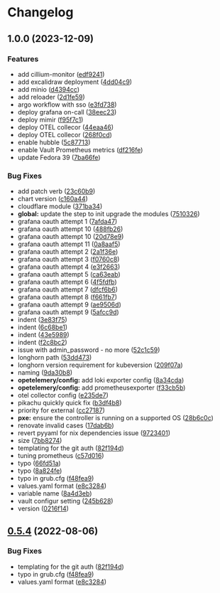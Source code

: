 # Changelog

## 1.0.0 (2023-12-09)


### Features

* add cillium-monitor ([edf9241](https://github.com/locmai/humble/commit/edf9241a01848577796198b9168db90027cfa83d))
* add excalidraw deployment ([4dd04c9](https://github.com/locmai/humble/commit/4dd04c9c73f790f44319c552f6353d850d2d1ba9))
* add minio ([d4394cc](https://github.com/locmai/humble/commit/d4394cc9772f2a1bf7ed5e0dbb43b1b522f7c5d7))
* add reloader ([2d1fe59](https://github.com/locmai/humble/commit/2d1fe59acfea68c448ee9dee9b1c160130b27d23))
* argo workflow with sso ([e3fd738](https://github.com/locmai/humble/commit/e3fd738afb486139c4fee104e8b0217ff26ebba5))
* deploy grafana on-call ([38eec23](https://github.com/locmai/humble/commit/38eec2352c96f83f9a2ad087fb3814060032c853))
* deploy mimir ([f95f7c1](https://github.com/locmai/humble/commit/f95f7c15a6b3dc962cdaba7d23668d25120688cb))
* deploy OTEL collecor ([44eaa46](https://github.com/locmai/humble/commit/44eaa46c8a13d7b7cf3f7d19adf07f6d31f1eade))
* deploy OTEL collecor ([268f0cd](https://github.com/locmai/humble/commit/268f0cd563599b5c79676b2a7468a53bd08476aa))
* enable hubble ([5c87713](https://github.com/locmai/humble/commit/5c87713ffa4b24c716e1396d1a68eceb30bcd692))
* enable Vault Prometheus metrics ([df216fe](https://github.com/locmai/humble/commit/df216fef8930e707ad7a5c358b350df07fd2f6ca))
* update Fedora 39 ([7ba66fe](https://github.com/locmai/humble/commit/7ba66fe5f1c2adee41d63f8f0230d19fd1c6fdc1))


### Bug Fixes

* add patch verb ([23c60b9](https://github.com/locmai/humble/commit/23c60b91ecaae99b6fbe7799b0f7233fb09657ff))
* chart version ([c160a44](https://github.com/locmai/humble/commit/c160a448bebd43fb9a42755ebb5a51ae3f062d10))
* cloudflare module ([371ba34](https://github.com/locmai/humble/commit/371ba346f55d6f3f097530eb4ba9288dfce61211))
* **global:** update the step to init upgrade the modules ([7510326](https://github.com/locmai/humble/commit/7510326cf89e4fe0993e2911e9de3721593dcd01))
* grafana oauth attempt 1 ([7afda47](https://github.com/locmai/humble/commit/7afda474fce30ea3567a516b03a5b1622deb284d))
* grafana oauth attempt 10 ([488fb26](https://github.com/locmai/humble/commit/488fb2621b650affaed03e478df402ab99f95794))
* grafana oauth attempt 10 ([20d78e9](https://github.com/locmai/humble/commit/20d78e9fed133e19f6846d8df5d8e18ef62caf02))
* grafana oauth attempt 11 ([0a8aaf5](https://github.com/locmai/humble/commit/0a8aaf5f3fa8dd57b9bdf285fc26c8e86cd47bbd))
* grafana oauth attempt 2 ([2a1f36e](https://github.com/locmai/humble/commit/2a1f36e30bb1f50459b3f3329f2a132b4f13cceb))
* grafana oauth attempt 3 ([f0760c8](https://github.com/locmai/humble/commit/f0760c85c7c4f972abf429ef7f66e60749e5a848))
* grafana oauth attempt 4 ([e3f2663](https://github.com/locmai/humble/commit/e3f26630e7cc0f6bd14d711d33b10cf9d85fee11))
* grafana oauth attempt 5 ([ca63eab](https://github.com/locmai/humble/commit/ca63eab3781be1b0396f9d6238262a0d51a75345))
* grafana oauth attempt 6 ([4f5fdfb](https://github.com/locmai/humble/commit/4f5fdfb7fa6034c926c966e80ee7e9d0f6ed66af))
* grafana oauth attempt 7 ([dfcf6b6](https://github.com/locmai/humble/commit/dfcf6b638d0ec060b4d6ac97ea4ecd4141b9a845))
* grafana oauth attempt 8 ([f661fb7](https://github.com/locmai/humble/commit/f661fb784ca9dace6d916584c5314bcc970acada))
* grafana oauth attempt 9 ([ae9506d](https://github.com/locmai/humble/commit/ae9506d6e1509af5a15e7d889667ea17af83cee2))
* grafana oauth attempt 9 ([5afcc9d](https://github.com/locmai/humble/commit/5afcc9d3a455d5781f032756145d623a12800561))
* indent ([3e83f75](https://github.com/locmai/humble/commit/3e83f7502cd70721085e8f8787294f174e8a623d))
* indent ([6c68be1](https://github.com/locmai/humble/commit/6c68be102eeccb1782fccdc0ce8b61191bc5c7fa))
* indent ([43e5989](https://github.com/locmai/humble/commit/43e5989230870dc6fd0395b40939a4727bba1bc3))
* indent ([f2c8bc2](https://github.com/locmai/humble/commit/f2c8bc26b3059c230aecb154a09ae3356aa97dbf))
* issue with admin_password - no more ([52c1c59](https://github.com/locmai/humble/commit/52c1c59c749dcd10e9dfe814d5bb217624021dea))
* longhorn path ([53dd473](https://github.com/locmai/humble/commit/53dd473abca2eea2ff7f70f327ba9cc5161b01c4))
* longhorn version requirement for kubeversion ([209f07a](https://github.com/locmai/humble/commit/209f07acf9d2651589f6b2072525336445ddd110))
* naming ([9da30b8](https://github.com/locmai/humble/commit/9da30b8c9ab0a319dc8268bdd1d4236eb7381b2d))
* **opetelemery/config:** add loki exporter config ([8a34cda](https://github.com/locmai/humble/commit/8a34cda13c042acbd250aa026a1b81546597d300))
* **opetelemery/config:** add prometheusexporter ([f33cb5b](https://github.com/locmai/humble/commit/f33cb5bda7630d2aab1533d561310c9a70465669))
* otel collector config ([e235de7](https://github.com/locmai/humble/commit/e235de794e00cb324e89e4366671b1cff03ac74b))
* pikachu quickly quick fix ([b3df4b8](https://github.com/locmai/humble/commit/b3df4b84886c98e7546ad5b3aef84e066d423525))
* priority for external ([cc27187](https://github.com/locmai/humble/commit/cc271875a5db44cbb05d44eecb79f91f6accef7e))
* **pxe:** ensure the controller is running on a supported OS ([28b6c0c](https://github.com/locmai/humble/commit/28b6c0c246c12cc840066259c77d7d9d517754a0))
* renovate invalid cases ([17dab6b](https://github.com/locmai/humble/commit/17dab6b85910c00201e13a7253c3562a2de53df1))
* revert pyyaml for nix dependencies issue ([9723401](https://github.com/locmai/humble/commit/9723401da4190838e09e20b956388856de3f7e8d))
* size ([7bb8274](https://github.com/locmai/humble/commit/7bb8274a34acf71802c9f5b580d8a7d8dfe01ddf))
* templating for the git auth ([82f194d](https://github.com/locmai/humble/commit/82f194d6b05a1337917a026a6c3e9c7b2c1c5fdf))
* tuning prometheus ([c57d016](https://github.com/locmai/humble/commit/c57d01653019c3d9ebd1bef1fcabb91b23c6c865))
* typo ([66fd51a](https://github.com/locmai/humble/commit/66fd51a6d452aa85eafae00c5566880cba42ce6c))
* typo ([8a824fe](https://github.com/locmai/humble/commit/8a824fe4b908b158bb7751f532baf32724392dfd))
* typo in grub.cfg ([f48fea9](https://github.com/locmai/humble/commit/f48fea9b22f391b1d48e652212cfd7c323bc4708))
* values.yaml format ([e8c3284](https://github.com/locmai/humble/commit/e8c32840755a7830961fee5fef59dc85ae35687f))
* variable name ([8a4d3eb](https://github.com/locmai/humble/commit/8a4d3ebd27e412c7b4375ff8a5e82f81806ec651))
* vault configur setting ([245b628](https://github.com/locmai/humble/commit/245b628105c37c3662d4b2b8661afae8c43e711d))
* version ([0216f14](https://github.com/locmai/humble/commit/0216f1478a8b33696caf12fdb1d01d7c57c2b695))

## [0.5.4](https://github.com/locmai/humble/compare/v0.5.3...v0.5.4) (2022-08-06)


### Bug Fixes

* templating for the git auth ([82f194d](https://github.com/locmai/humble/commit/82f194d6b05a1337917a026a6c3e9c7b2c1c5fdf))
* typo in grub.cfg ([f48fea9](https://github.com/locmai/humble/commit/f48fea9b22f391b1d48e652212cfd7c323bc4708))
* values.yaml format ([e8c3284](https://github.com/locmai/humble/commit/e8c32840755a7830961fee5fef59dc85ae35687f))

